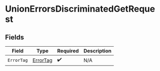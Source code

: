 # UnionErrorsDiscriminatedGetRequest


## Fields

| Field                                           | Type                                            | Required                                        | Description                                     |
| ----------------------------------------------- | ----------------------------------------------- | ----------------------------------------------- | ----------------------------------------------- |
| `ErrorTag`                                      | [ErrorTag](../../Models/Operations/ErrorTag.md) | :heavy_check_mark:                              | N/A                                             |
